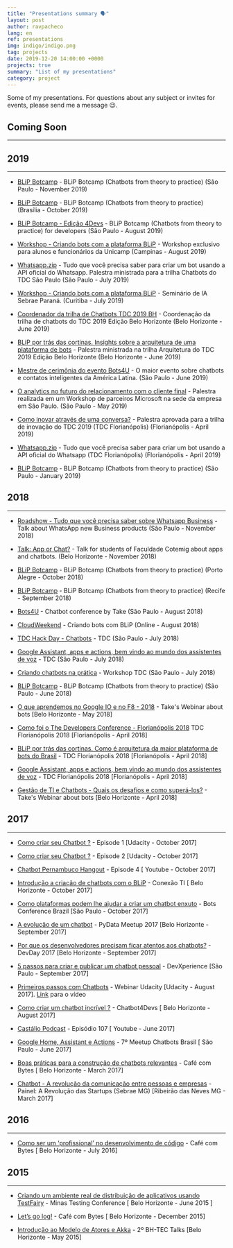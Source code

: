 ```yaml
---
title: "Presentations summary 🗣️"
layout: post
author: ravpacheco
lang: en
ref: presentations
img: indigo/indigo.png
tag: projects
date: 2019-12-20 14:00:00 +0000
projects: true
summary: "List of my presentations"
category: project
---
```


Some of my presentations. For questions about any subject or invites for events, please send me a message 😉.

## Coming Soon
-----------------------------

## 2019
-----------------------------

* [BLiP Botcamp](https://www.youtube.com/watch?v=I_lGbD6FNls&list=PLImSu1pT2AFKd0wN-p-XqrsBzATEzHlJm) - BLiP Botcamp (Chatbots from theory to practice) (São Paulo - November 2019)

* [BLiP Botcamp](https://www.youtube.com/watch?v=I_lGbD6FNls&list=PLImSu1pT2AFKd0wN-p-XqrsBzATEzHlJm) - BLiP Botcamp (Chatbots from theory to practice) (Brasília - October 2019)

* [BLiP Botcamp - Edição 4Devs](https://www.youtube.com/watch?v=I_lGbD6FNls&list=PLImSu1pT2AFKd0wN-p-XqrsBzATEzHlJm) - BLiP Botcamp (Chatbots from theory to practice) for developers (São Paulo - August 2019)

* [Workshop - Criando bots com a plataforma BLiP](https://www.unicamp.br/unicamp/) - Workshop exclusivo para alunos e funcionários da Unicamp (Campinas - August 2019)

* [Whatsapp.zip]() - Tudo que você precisa saber para criar um bot usando a API oficial do Whatsapp. Palestra ministrada para a trilha Chatbots do TDC São Paulo (São Paulo - July 2019)

* [Workshop - Criando bots com a plataforma BLiP](http://sites.pr.sebrae.com.br/inteligenciaartificial/) - Seminário de IA Sebrae Paraná. (Curitiba - July 2019)

* [Coordenador da trilha de Chatbots TDC 2019 BH]() - Coordenação da trilha de chatbots do TDC 2019 Edição Belo Horizonte (Belo Horizonte - June 2019)

* [BLiP por trás das cortinas. Insights sobre a arquitetura de uma plataforma de bots]() - Palestra ministrada na trilha Arquitetura do TDC 2019 Edição Belo Horizonte (Belo Horizonte - June 2019)

* [Mestre de cerimônia do evento Bots4U](https://take.net/blog/take-notes/cobertura-bots4u-2019/) - O maior evento sobre chatbots e contatos inteligentes da América Latina. (São Paulo - June 2019)

* [O analytics no futuro do relacionamento com o cliente final]() - Palestra realizada em um Workshop de parceiros Microsoft na sede da empresa em São Paulo. (São Paulo - May 2019)

* [Como inovar através de uma conversa?]() - Palestra aprovada para a trilha de inovação do TDC 2019 (TDC Florianópolis) (Florianópolis - April 2019)

* [Whatsapp.zip]() - Tudo que você precisa saber para criar um bot usando a API oficial do Whatsapp (TDC Florianópolis) (Florianópolis - April 2019)

* [BLiP Botcamp](https://www.youtube.com/watch?v=I_lGbD6FNls&list=PLImSu1pT2AFKd0wN-p-XqrsBzATEzHlJm) - BLiP Botcamp (Chatbots from theory to practice) (São Paulo - January 2019)

## 2018
-----------------------------

* [Roadshow - Tudo que você precisa saber sobre Whatsapp Business](https://cubo.network/) - Talk about WhatsApp new Business products (São Paulo - November 2018)

* [Talk: App or Chat?](https://www.cotemig.com.br/) - Talk for students of Faculdade Cotemig about apps and chatbots. (Belo Horizonte - November 2018)

* [BLiP Botcamp](http://botcamp.blip.ai/) - BLiP Botcamp (Chatbots from theory to practice) (Porto Alegre - October 2018)

* [BLiP Botcamp](http://botcamp.blip.ai/) - BLiP Botcamp (Chatbots from theory to practice) (Recife - September 2018)

* [Bots4U](http://www.bots4u.com.br/) - Chatbot conference by Take (São Paulo - August 2018)

* [CloudWeekend](http://www.cloudweekend.com.br/palestra/?titulo=criando-bots-com-blip) - Criando bots com BLiP (Online - August 2018)

* [TDC Hack Day - Chatbots](http://www.thedevelopersconference.com.br/tdc/2018/saopaulo/hackathon-hackday-chatbots) - TDC (São Paulo - July 2018)

* [Google Assistant, apps e actions, bem vindo ao mundo dos assistentes de voz](http://www.thedevelopersconference.com.br/tdc/2018/saopaulo/trilha-computacao-cognitiva) - TDC (São Paulo - July 2018)

* [Criando chatbots na prática](http://www.thedevelopersconference.com.br/tdc/2018/saopaulo/workshop-criando-chatbots-na-pratica) - Workshop TDC (São Paulo - July 2018)

* [BLiP Botcamp](http://botcamp.blip.ai/) - BLiP Botcamp (Chatbots from theory to practice) (São Paulo - June 2018)

* [O que aprendemos no Google IO e no F8 - 2018](https://www.youtube.com/watch?v=90N-UZBF388) - Take's Webinar about bots [Belo Horizonte - May 2018]

* [Como foi o The Developers Conference - Florianópolis 2018](https://www.facebook.com/talktotake/videos/1974508279257133/?v=1974508279257133) TDC Florianópolis 2018 [Florianópolis - April 2018]

* [BLiP por trás das cortinas. Como é arquitetura da maior plataforma de bots do Brasil](http://www.thedevelopersconference.com.br/tdc/2018/florianopolis/trilha-arquitetura) - TDC Florianópolis 2018 [Florianópolis - April 2018]

* [Google Assistant, apps e actions, bem vindo ao mundo dos assistentes de voz](http://www.thedevelopersconference.com.br/tdc/2018/florianopolis/trilha-computacao-cognitiva) - TDC Florianópolis 2018 [Florianópolis - April 2018]

* [Gestão de TI e Chatbots - Quais os desafios e como superá-los?](https://www.youtube.com/watch?v=I9VP1bddZqA) - Take's Webinar about bots [Belo Horizonte - April 2018]

## 2017
-----------------------------

* [Como criar seu Chatbot ?](https://goo.gl/3nJNbh) - Episode 1 [Udacity - October 2017]

* [Como criar seu Chatbot ?](https://goo.gl/R5YFWd) - Episode 2 [Udacity - October 2017]

* [Chatbot Pernambuco Hangout](https://www.youtube.com/watch?v=mNaAqBAcW48&t=4s) - Episode 4 [ Youtube - October 2017]

* [Introdução a criação de chatbots com o BLiP](http://meloeventos.com.br/conexaoti/) - Conexão TI [ Belo Horizonte - October 2017]

* [Como plataformas podem lhe ajudar a criar um chatbot enxuto](https://www.sympla.com.br/bots-brasil-conf__162267?d=rafael-blip) - Bots Conference Brazil [São Paulo - October 2017]

* [A evolução de um chatbot](#) - PyData Meetup 2017 [Belo Horizonte - September 2017]

* [Por que os desenvolvedores precisam ficar atentos aos chatbots?](#) - DevDay 2017 [Belo Horizonte - September 2017]

* [5 passos para criar e publicar um chatbot pessoal](#) - DevXperience [São Paulo - September 2017]

* [Primeiros passos com Chatbots](https://goo.gl/azybbh) - Webinar Udacity [Udacity - August 2017]. [Link](https://www.youtube.com/embed/k4MdI-rhvyA) para o vídeo

* [Como criar um chatbot incrível ?](http://ravpacheco.com/chatbot4devs-apresentacao/) - Chatbot4Devs [ Belo Horizonte - August 2017]

* [Castálio Podcast](https://www.youtube.com/watch?v=UCToxnuNKQo) - Episódio 107 [ Youtube - June 2017]

* [Google Home, Assistant e Actions](http://ravpacheco.com/google-home-apresentacao/) - 7º Meetup Chatbots Brasil [ São Paulo - June 2017]

* [Boas práticas para a construção de chatbots relevantes](http://ravpacheco.com/boas-praticas-construcao-chatbots/) - Café com Bytes [ Belo Horizonte - March 2017]

* [Chatbot - A revolução da comunicação entre pessoas e empresas](http://ravpacheco.com/painel-sebrae-apresentacao/) - Painel: A Revolução das Startups (Sebrae MG) [Ribeirão das Neves MG - March 2017]

## 2016
-----------------------------

* [Como ser um ‘profissional’ no desenvolvimento de código](http://ravpacheco.com/profissional-software/) - Café com Bytes [ Belo Horizonte - July 2016]

## 2015
-----------------------------

* [Criando um ambiente real de distribuição de aplicativos usando TestFairy](http://ravpacheco.com/distribuindo-aplicativos-com-testFairy/) - Minas Testing Conference [ Belo Horizonte - June 2015 ]

* [Let’s go log!](http://ravpacheco.com/elk-log-apresentacao/) - Café com Bytes [ Belo Horizonte - December 2015]

* [Introdução ao Modelo de Atores e Akka](http://ravpacheco.com/introducao-akka-apresentacao/) - 2º BH-TEC Talks [Belo Horizonte - May 2015]